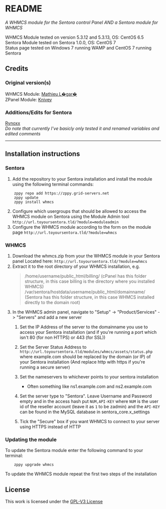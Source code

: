 # README #
_A WHMCS module for the Sentora control Panel AND a Sentora module for WHMCS_

WHMCS Module tested on version 5.3.12 and 5.3.13, OS: CentOS 6.5  
Sentora Module tested on Sentora 1.0.0, OS: CentOS 7  
Status page tested on Windows 7 running WAMP and CentOS 7 running Sentora


## Credits ##

### Original version(s) ###
WHMCS Module: [Mathieu L�gar�](mailto:levelkro@yahoo.ca)  
ZPanel Module: [Knivey](https://github.com/knivey/)

### Additions/Edits for Sentora ###
[Rynoxx](https://github.com/rynoxx)  
_Do note that currently I've basicly only tested it and renamed variables and edited comments_

- - -

## Installation instructions ##

### Sentora ###
1. Add the repository to your Sentora installation and install the module using the following terminal commands:  
```
	zppy repo add https://zppy.grid-servers.net
	zppy update
	zppy install whmcs
```
2. Configure which usergroups that should be allowed to access the WHMCS module on Sentora using the Module Admin tool `http://url.toyoursentora.tld/?module=moduleadmin`
3. Configure the WHMCS module according to the form on the module page `http://url.toyoursentora.tld/?module=whmcs`

### WHMCS ###

1. Download the whmcs.zip from your the WHMCS module in your Sentora panel Located here: `http://url.toyoursentora.tld/?module=whmcs`
2. Extract it to the root directory of your WHMCS installation, e.g.
	> /home/username/public_html/billing/ (cPanel has this folder structure, in this case billing is the directory where you installed WHMCS)
	> /var/sentora/hostdata/username/public_html/domainname/ (Sentora has this folder structure, in this case WHMCS installed directly to the domain root)
3. In the WHMCS admin panel, navigate to "Setup" -> "Product/Services" -> "Servers" and add a new server
	1. Set the IP Address of the server to the domainname you use to access your Sentora installation (and if you're running a port which isn't 80 (for non HTTPS) or 443 (for SSL))

	2. Set the Server Status Address to `http://url.toyoursentora.tld/modules/whmcs/assets/status.php` where example.com should be replaced by the domain (or IP) of your Sentora installation (And replace http with https if you're running a secure server)

	3. Set the nameservers to whichever points to your sentora installation
		* Often something like ns1.example.com and ns2.example.com

	4. Set the server type to "Sentora". Leave Username and Password empty and in the access hash put `NUM,API-KEY` where `NUM` is the user id of the reseller account (leave it as `1` to be zadmin) and the `API-KEY` can be found in the MySQL database in sentora_core.x_settings

	5. Tick the "Secure" box if you want WHMCS to connect to your server using HTTPS instead of HTTP

### Updating the module ###
To update the Sentora module enter the following command to your terminal:  
```
	zppy upgrade whmcs
```  
To update the WHMCS module repeat the first two steps of the installation

## License ##

This work is licensed under the [GPL-V3 License](LICENSE)

